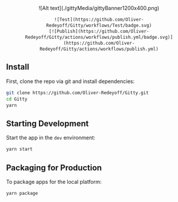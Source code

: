 <div align="center">
    ![Alt text](./gittyMedia/gittyBanner1200x400.png)

    ![Test](https://github.com/Oliver-Redeyoff/Gitty/workflows/Test/badge.svg)
    [![Publish](https://github.com/Oliver-Redeyoff/Gitty/actions/workflows/publish.yml/badge.svg)](https://github.com/Oliver-Redeyoff/Gitty/actions/workflows/publish.yml)
</div>

## Install

First, clone the repo via git and install dependencies:

```bash
git clone https://github.com/Oliver-Redeyoff/Gitty.git
cd Gitty
yarn
```

## Starting Development

Start the app in the `dev` environment:

```bash
yarn start
```

## Packaging for Production

To package apps for the local platform:

```bash
yarn package
```
